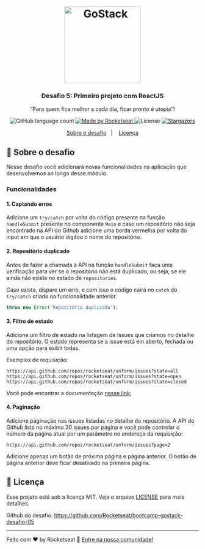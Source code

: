 <h1 align="center">
    <img alt="GoStack" src="https://rocketseat-cdn.s3-sa-east-1.amazonaws.com/bootcamp-header.png" width="200px" />
</h1>

<h3 align="center">
  Desafio 5: Primeiro projeto com ReactJS
</h3>

<p align="center">“Para quem fica melhor a cada dia, ficar pronto é utopia”!</blockquote>

<p align="center">
  <img alt="GitHub language count" src="https://img.shields.io/github/languages/count/rocketseat/bootcamp-gostack-desafio-05?color=%2304D361">

  <a href="https://rocketseat.com.br">
    <img alt="Made by Rocketseat" src="https://img.shields.io/badge/made%20by-Rocketseat-%2304D361">
  </a>

  <img alt="License" src="https://img.shields.io/badge/license-MIT-%2304D361">

  <a href="https://github.com/Rocketseat/bootcamp-gostack-desafio-05/stargazers">
    <img alt="Stargazers" src="https://img.shields.io/github/stars/rocketseat/bootcamp-gostack-desafio-05?style=social">
  </a>
</p>

<p align="center">
  <a href="#rocket-sobre-o-desafio">Sobre o desafio</a>&nbsp;&nbsp;&nbsp;|&nbsp;&nbsp;&nbsp;
  <a href="#memo-licença">Licença</a>
</p>

## :rocket: Sobre o desafio

Nesse desafio você adicionará novas funcionalidades na aplicação que desenvolvemos ao longo desse módulo.

### Funcionalidades

#### 1. Captando erros

Adicione um `try/catch` por volta do código presente na função `handleSubmit` presente no componente `Main` e caso um repositório não seja encontrado na API do Github adicione uma borda vermelha por volta do input em que o usuário digitou o nome do repositório.

#### 2. Repositório duplicado

Antes de fazer a chamada à API na função `handleSubmit` faça uma verificação para ver se o repositório não está duplicado, ou seja, se ele ainda não existe no estado de `repositories`.

Caso exista, dispare um erro, e com isso o código cairá no `catch` do `try/catch` criado na funcionalidade anterior.

```js
throw new Error('Repositório duplicado');
```

#### 3. Filtro de estado

Adicione um filtro de estado na listagem de Issues que criamos no detalhe do repositório. O estado representa se a issue está em aberto, fechada ou uma opção para exibir todas.

Exemplos de requisição:

```
https://api.github.com/repos/rocketseat/unform/issues?state=all
https://api.github.com/repos/rocketseat/unform/issues?state=open
https://api.github.com/repos/rocketseat/unform/issues?state=closed
```

Você pode encontrar a documentação [nesse link](https://developer.github.com/v3/issues/#parameters-1);

#### 4. Paginação

Adicione paginação nas issues listadas no detalhe do repositório. A API do Github lista no máximo 30 issues por página e você pode controlar o número da página atual por um parâmetro no endereço da requisição:

```
https://api.github.com/repos/rocketseat/unform/issues?page=2
```

Adicione apenas um botão de próxima página e página anterior. O botão de página anterior deve ficar desativado na primeira página.


## :memo: Licença

Esse projeto está sob a licença MIT. Veja o arquivo [LICENSE](https://github.com/Rocketseat/bootcamp-gostack-desafio-05/blob/master/LICENSE.md) para mais detalhes.

Github do desafio: https://github.com/Rocketseat/bootcamp-gostack-desafio-05

---

Feito com ♥ by Rocketseat :wave: [Entre na nossa comunidade!](https://discordapp.com/invite/gCRAFhc)

